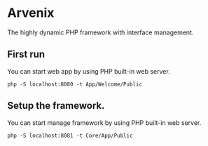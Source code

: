 # Arvenix
The highly dynamic PHP framework with interface management.

## First run
You can start web app by using PHP built-in web server.

`php -S localhost:8080 -t App/Welcome/Public`

## Setup the framework.
You can start manage framework by using PHP built-in web server.

`php -S localhost:8081 -t Core/App/Public`